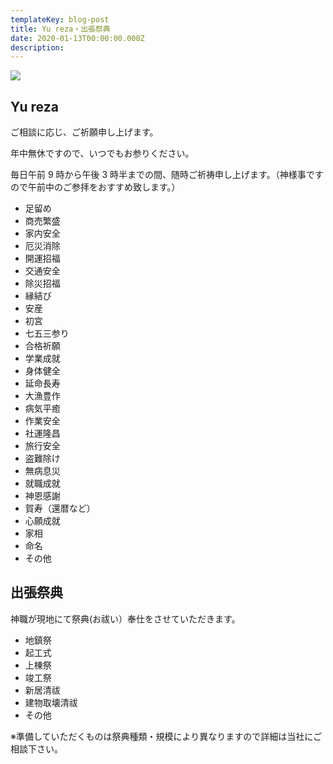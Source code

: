 ```yaml
---
templateKey: blog-post
title: Yu reza・出張祭典
date: 2020-01-13T00:00:00.000Z
description:
---
```


![](img/kurumaharai.jpg)

## Yu reza

ご相談に応じ、ご祈願申し上げます。

年中無休ですので、いつでもお参りください。

毎日午前 9 時から午後 3 時半までの間、随時ご祈祷申し上げます。（神様事ですので午前中のご参拝をおすすめ致します。）

- 足留め
- 商売繁盛
- 家内安全
- 厄災消除
- 開運招福
- 交通安全
- 除災招福
- 縁結び
- 安産
- 初宮
- 七五三参り
- 合格祈願
- 学業成就
- 身体健全
- 延命長寿
- 大漁豊作
- 病気平癒
- 作業安全
- 社運隆昌
- 旅行安全
- 盗難除け
- 無病息災
- 就職成就
- 神恩感謝
- 賀寿（還暦など）
- 心願成就
- 家相
- 命名
- その他

## 出張祭典

神職が現地にて祭典(お祓い）奉仕をさせていただきます。

- 地鎮祭
- 起工式
- 上棟祭
- 竣工祭
- 新居清祓
- 建物取壊清祓
- その他

※準備していただくものは祭典種類・規模により異なりますので詳細は当社にご相談下さい。
